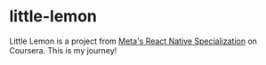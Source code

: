 # little-lemon
Little Lemon is a project from [Meta's React Native Specialization](https://www.coursera.org/specializations/meta-react-native#courses) on Coursera. This is my journey!
